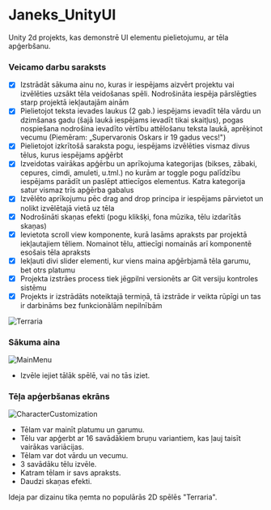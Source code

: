 # Janeks_UnityUI
Unity 2d projekts, kas demonstrē UI elementu pielietojumu, ar tēla apģerbšanu.
### Veicamo darbu saraksts
- [x] Izstrādāt sākuma ainu no, kuras ir iespējams aizvērt projektu vai izvēlēties uzsākt tēla veidošanas
spēli. Nodrošināta iespēja pārslēgties starp projektā iekļautajām ainām 
- [x] Pielietojot teksta ievades laukus (2 gab.) iespējams ievadīt tēla vārdu un dzimšanas gadu (šajā
laukā iespējams ievadīt tikai skaitļus), pogas nospiešana nodrošina ievadīto vērtību attēlošanu
teksta laukā, aprēķinot vecumu (Piemēram: „Supervaronis Oskars ir 19 gadus vecs!") 
- [x] Pielietojot izkrītošā saraksta pogu, iespējams izvēlēties vismaz divus tēlus, kurus iespējams
apģērbt
- [x] Izveidotas vairākas apģērbu un aprīkojuma kategorijas (bikses, zābaki, cepures, cimdi, amuleti,
u.tml.) no kurām ar toggle pogu palīdzību iespējams parādīt un paslēpt attiecīgos elementus.
Katra kategorija satur vismaz trīs apģērba gabalus 
- [x] Izvēlēto aprīkojumu pēc drag and drop principa ir iespējams pārvietot un nolikt izvēlētajā vietā uz
tēla 
- [x] Nodrošināti skaņas efekti (pogu klikšķi, fona mūzika, tēlu izdarītās skaņas) 
- [x] Ievietota scroll view komponente, kurā lasāms apraksts par projektā iekļautajiem tēliem.
Nomainot tēlu, attiecīgi nomainās arī komponentē esošais tēla apraksts 
- [x] Iekļauti divi slider elementi, kur viens maina apģērbjamā tēla garumu, bet otrs platumu 
- [x] Projekta izstrāes process tiek jēgpilni versionēts ar Git versiju kontroles sistēmu 
- [x] Projekts ir izstrādāts noteiktajā termiņā, tā izstrāde ir veikta rūpīgi un tas ir darbināms bez
funkcionālām nepilnībām

![Terraria](https://static.wikia.nocookie.net/vsbattles/images/c/c3/Theguide.png/revision/latest/scale-to-width-down/300?cb=20171020150353)

### Sākuma aina
![MainMenu](https://github.com/DagnisSkola/Janeks_UnityUI/assets/165994018/358c059b-4f4d-486d-985f-a7c9a548ba56)
- Izvēle iejiet tālāk spēlē, vai no tās iziet.

### Tēļa apģerbšanas ekrāns
![CharacterCustomization](https://github.com/DagnisSkola/Janeks_UnityUI/assets/165994018/4932b719-013a-41fb-9dc3-aeead5f2cafe)
- Tēlam var mainīt platumu un garumu.
- Tēlu var apģerbt ar 16 savādākiem bruņu variantiem, kas ļauj taisīt vairākas variācijas.
- Tēlam var dot vārdu un vecumu.
- 3 savādāku tēlu izvēle.
- Katram tēlam ir savs apraksts.
- Daudzi skaņas efekti.

Ideja par dizainu tika ņemta no populārās 2D spēlēs "Terraria".


